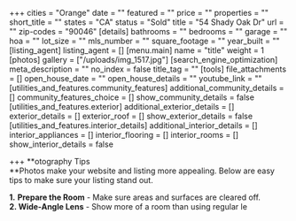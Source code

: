 +++
cities = "Orange"
date = ""
featured = ""
price = ""
properties = ""
short_title = ""
states = "CA"
status = "Sold"
title = "54 Shady Oak Dr"
url = ""
zip-codes = "90046"
[details]
bathrooms = ""
bedrooms = ""
garage = ""
hoa = ""
lot_size = ""
mls_number = ""
square_footage = ""
year_built = ""
[listing_agent]
listing_agent = []
[menu.main]
name = "title"
weight = 1
[photos]
gallery = ["/uploads/img_1517.jpg"]
[search_engine_optimization]
meta_description = ""
no_index = false
title_tag = ""
[tools]
file_attachments = []
open_house_date = ""
open_house_details = ""
youtube_link = ""
[utilities_and_features.community_features]
additional_community_details = []
community_features_choice = []
show_community_details = false
[utilities_and_features.exterior]
additional_exterior_details = []
exterior_details = []
exterior_roof = []
show_exterior_details = false
[utilities_and_features.interior_details]
additional_interior_details = []
interior_appliances = []
interior_flooring = []
interior_rooms = []
show_interior_details = false

+++
**otography Tips  
**Photos make your website and listing more appealing. Below are easy tips to make sure your listing stand out.  
  
**1.** **Prepare the Room** - Make sure areas and surfaces are cleared off.  
**2. Wide-Angle Lens** - Show more of a room than using regular le